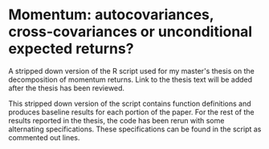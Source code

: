 # Momentum: autocovariances, cross-covariances or unconditional expected returns?

A stripped down version of the R script used for my master's thesis on the decomposition of momentum returns. Link to the thesis text will be added after the thesis has been reviewed. 

This stripped down version of the script contains function definitions and produces baseline results for each portion of the paper.
For the rest of the results reported in the thesis, the code has been rerun with some alternating specifications. These specifications can be found in the script as commented out lines.
